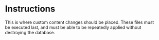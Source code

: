 # Instructions
This is where custom content changes should be placed. These files must be executed last, and must be able to be repeatedly
applied without destroying the database.
